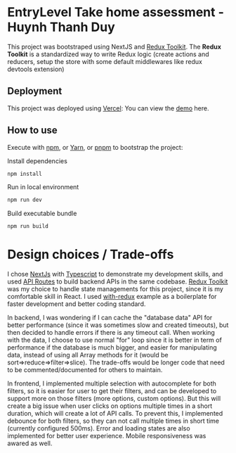 # EntryLevel Take home assessment - Huynh Thanh Duy

This project was bootstraped using NextJS and [Redux Toolkit](https://redux-toolkit.js.org).
The **Redux Toolkit** is a standardized way to write Redux logic (create actions and reducers, setup the store with some default middlewares like redux devtools extension)

## Deployment

This project was deployed using [Vercel](https://vercel.com?utm_source=github&utm_medium=readme&utm_campaign=next-example):
You can view the [demo](https://entrylevel-test.vercel.app/) here.

## How to use

Execute with [npm](https://docs.npmjs.com/cli/init), or [Yarn](https://yarnpkg.com/lang/en/docs/cli/create/), or [pnpm](https://pnpm.io) to bootstrap the project:

Install dependencies
```bash
npm install
```

Run in local environment
```bash
npm run dev
```

Build executable bundle
```bash
npm run build
```

# Design choices / Trade-offs

I chose [NextJs](https://nextjs.org/) with [Typescript](https://www.typescriptlang.org/) to demonstrate my development skills, and used [API Routes](https://nextjs.org/docs/pages/building-your-application/routing/api-routes) to build backend APIs in the same codebase. [Redux Toolkit](https://redux-toolkit.js.org) was my choice to handle state managements for this project, since it is my comfortable skill in React. I used [with-redux](https://github.com/vercel/next.js/tree/canary/examples/with-redux) example as a boilerplate for faster development and better coding standard.

In backend, I was wondering if I can cache the "database data" API for better performance (since it was sometimes slow and created timeouts), but then decided to handle errors if there is any timeout call. When working with the data, I choose to use normal "for" loop since it is better in term of performance if the database is much bigger, and easier for manipulating data, instead of using all Array methods for it (would be sort=>reduce=>filter=>slice). The trade-offs would be longer code that need to be commented/documented for others to maintain.

In frontend, I implemented multiple selection with autocomplete for both filters, so it is easier for user to get their filters, and can be developed to support more on those filters (more options, custom options). But this will create a big issue when user clicks on options multiple times in a short duration, which will create a lot of API calls. To prevent this, I implemented debounce for both filters, so they can not call multiple times in short time (currently configured 500ms). 
Error and loading states are also implemented for better user experience. Mobile responsiveness was awared as well.